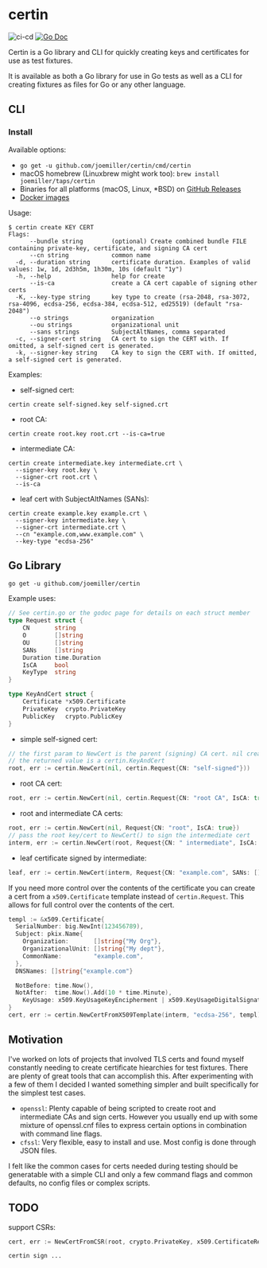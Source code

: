 certin
=======

![ci-cd](https://github.com/joemiller/certin/workflows/main/badge.svg)
[![Go Doc](https://img.shields.io/badge/godoc-reference-blue.svg?style=flat)](http://godoc.org/github.com/joemiller/certin)

Certin is a Go library and CLI for quickly creating keys and certificates for use
as test fixtures.

It is available as both a Go library for use in Go tests as well as a CLI for
creating fixtures as files for Go or any other language.

CLI
---

### Install

Available options:

* `go get -u github.com/joemiller/certin/cmd/certin`
* macOS homebrew (Linuxbrew might work too): `brew install joemiller/taps/certin`
* Binaries for all platforms (macOS, Linux, *BSD) on [GitHub Releases](https://github.com/joemiller/certin/releases)
* [Docker images](https://hub.docker.com/r/joemiller/certin)

Usage:

```console
$ certin create KEY CERT
Flags:
      --bundle string        (optional) Create combined bundle FILE containing private-key, certificate, and signing CA cert
      --cn string            common name
  -d, --duration string      certificate duration. Examples of valid values: 1w, 1d, 2d3h5m, 1h30m, 10s (default "1y")
  -h, --help                 help for create
      --is-ca                create a CA cert capable of signing other certs
  -K, --key-type string      key type to create (rsa-2048, rsa-3072, rsa-4096, ecdsa-256, ecdsa-384, ecdsa-512, ed25519) (default "rsa-2048")
      --o strings            organization
      --ou strings           organizational unit
      --sans strings         SubjectAltNames, comma separated
  -c, --signer-cert string   CA cert to sign the CERT with. If omitted, a self-signed cert is generated.
  -k, --signer-key string    CA key to sign the CERT with. If omitted, a self-signed cert is generated.
```

Examples:

* self-signed cert:

```console
certin create self-signed.key self-signed.crt
```

* root CA:

```console
certin create root.key root.crt --is-ca=true
```

* intermediate CA:

```console
certin create intermediate.key intermediate.crt \
  --signer-key root.key \
  --signer-crt root.crt \
  --is-ca
```

* leaf cert with SubjectAltNames (SANs):

```console
certin create example.key example.crt \
  --signer-key intermediate.key \
  --signer-crt intermediate.crt \
  --cn "example.com,www.example.com" \
  --key-type "ecdsa-256"
```

Go Library
----------

```
go get -u github.com/joemiller/certin
```

Example uses:

```go
// See certin.go or the godoc page for details on each struct member
type Request struct {
	CN       string
	O        []string
	OU       []string
	SANs     []string
	Duration time.Duration
	IsCA     bool
	KeyType  string
}

type KeyAndCert struct {
	Certificate *x509.Certificate
	PrivateKey  crypto.PrivateKey
	PublicKey   crypto.PublicKey
}
```

* simple self-signed cert:

```go
// the first param to NewCert is the parent (signing) CA cert. nil creates a self-signed cert
// the returned value is a certin.KeyAndCert
root, err := certin.NewCert(nil, certin.Request{CN: "self-signed"}))
```

* root CA cert:

```go
root, err := certin.NewCert(nil, certin.Request{CN: "root CA", IsCA: true})
```

* root and intermediate CA certs:

```go
root, err := certin.NewCert(nil, Request{CN: "root", IsCA: true})
// pass the root key/cert to NewCert() to sign the intermediate cert
interm, err := certin.NewCert(root, Request{CN: " intermediate", IsCA: true})
```

* leaf certificate signed by intermediate:

```go
leaf, err := certin.NewCert(interm, Request{CN: "example.com", SANs: []string{"example.com", "www.example.com"}})
```

If you need more control over the contents of the certificate you can create a cert
from a `x509.Certificate` template instead of `certin.Request`. This allows for full
  control over the contents of the cert.

```go
templ := &x509.Certificate{
  SerialNumber: big.NewInt(123456789),
  Subject: pkix.Name{
    Organization:       []string{"My Org"},
    OrganizationalUnit: []string{"My dept"},
    CommonName:         "example.com",
  },
  DNSNames: []string{"example.com"}

  NotBefore: time.Now(),
  NotAfter:  time.Now().Add(10 * time.Minute),
	KeyUsage: x509.KeyUsageKeyEncipherment | x509.KeyUsageDigitalSignature
}
cert, err := certin.NewCertFromX509Template(interm, "ecdsa-256", templ)
```

Motivation
----------

I've worked on lots of projects that involved TLS certs and found myself constantly
needing to create certificate hiearchies for test fixtures. There are plenty of great
tools that can accomplish this. After experimenting with a few of them I decided I
wanted something simpler and built specifically for the simplest test cases.

- `openssl`: Plenty capable of being scripted to create root and intermediate CAs and
  sign certs. However you usually end up with some mixture of openssl.cnf files to
  express certain options in combination with command line flags.
- `cfssl`: Very flexible, easy to install and use. Most config is done through JSON
  files.

I felt like the common cases for certs needed during testing should be generatable
with a simple CLI and only a few command flags and common defaults, no config files or
complex scripts.

TODO
----

support CSRs:

```go
cert, err := NewCertFromCSR(root, crypto.PrivateKey, x509.CertificateRequest{})
```

```console
certin sign ...
```
